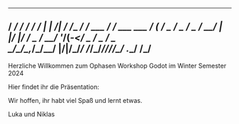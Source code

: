   _____        __     __    _      __         __        __           
 / ___/__  ___/ /__  / /_  | | /| / /__  ____/ /__ ___ / /  ___  ___ 
/ (_ / _ \/ _  / _ \/ __/  | |/ |/ / _ \/ __/  '_/(_-</ _ \/ _ \/ _ \
\___/\___/\_,_/\___/\__/   |__/|__/\___/_/ /_/\_\/___/_//_/\___/ .__/
                                                              /_/    
---
Herzliche Willkommen zum Ophasen Workshop Godot im Winter Semester 2024

Hier findet ihr die Präsentation:

Wir hoffen, ihr habt viel Spaß und lernt etwas.

Luka und Niklas
